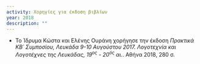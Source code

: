 ```yaml
---
activity: Χορηγίες για έκδοση βιβλίων
year: 2018
description: ""
---
```


- Το Ίδρυμα Κώστα και Ελένης Ουράνη χορήγησε την έκδοση *Πρακτικά ΚΒ΄ Συμποσίου, Λευκάδα 9-10 Αυγούστου 2017. Λογοτεχνία και Λογοτέχνες της Λευκάδας, 19<sup>ος</sup> - 20<sup>ός</sup> αι.*. Αθήνα 2018, 280 σ.
